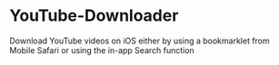 YouTube-Downloader
==================

Download YouTube videos on iOS either by using a bookmarklet from Mobile Safari or using the in-app Search function
